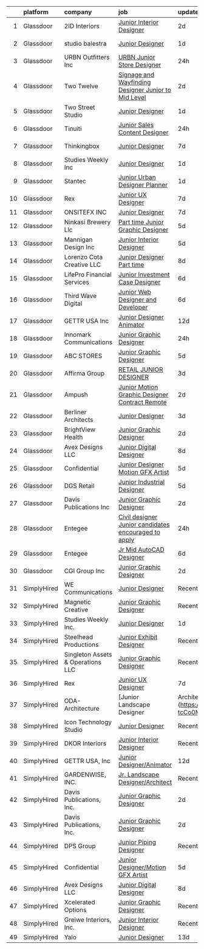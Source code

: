

|    | platform    | company                           | job                                                                                                                                                                                                                                                                                                                                                                                                                                                                                                                                                                                                                                                                                                                                                                                                                                                                                                                | update_time   | location              |
|---:|:------------|:----------------------------------|:-------------------------------------------------------------------------------------------------------------------------------------------------------------------------------------------------------------------------------------------------------------------------------------------------------------------------------------------------------------------------------------------------------------------------------------------------------------------------------------------------------------------------------------------------------------------------------------------------------------------------------------------------------------------------------------------------------------------------------------------------------------------------------------------------------------------------------------------------------------------------------------------------------------------|:--------------|:----------------------|
|  1 | Glassdoor   | 2ID Interiors                     | [Junior Interior Designer](https://www.glassdoor.com/partner/jobListing.htm?pos=101&ao=1110586&s=58&guid=000001816b4c56c399108a58ab51e54c&src=GD_JOB_AD&t=SR&vt=w&ea=1&cs=1_aea39925&cb=1655362574359&jobListingId=1007935819231&cpc=B570179B49F70162&jrtk=3-0-1g5lkoln4pv2p801-1g5lkolni3c2l000-f6b3e21c2184d940--6NYlbfkN0AuAjYKnBHsdkcMxrD7ZJITXxV72vImVt5xOyKRJQecNMWI7KAtC0OFrH_V03AMf182IyXB3mTWFo7aE-OBjjyWET_ImPqdFOWAXNabAri-1oRNreBJgfwNyH4J9VDnHgH3FGvbhpEYbA8xhY69hXJ2QVWKR3rKaIhO_4OFmpzFtqo43GGo9vQuIPSnZX_gljLm6xLXxIel8qbzKkn444xlzEZxum9CBuyH7UlslpGJZvgm_4Q2HFqw_SkhQ3zjRuMOYabYVGtlvFA3wkQtHzbYayn5zBDSPPNFX-tu_5Ane0IdcixNQOOMMkvYjKBGhcdgDoplI187DdCdiVEb-N_P1Ygu1ela53_Y0ua1iJ_oBGFnoUUlT216zWFTpCkwq-_HB6We6la2aUNuzdcqFPa7-9_0NUUNVxjliU6H3S7QyhPf0clW7Pxj-mHZiTey0n-5p-w1fcCuZSdUZFwMoxCwP1vN1BUxXA8BhfmcGIx0_DlxM9Nue1th8MLnYWixuReTlvy7JvGWwQ%3D%3D)                                    | 2d            | Hallandale Beach, FL  |
|  2 | Glassdoor   | studio balestra                   | [Junior Designer](https://www.glassdoor.com/partner/jobListing.htm?pos=102&ao=1110586&s=58&guid=000001816b4c56c399108a58ab51e54c&src=GD_JOB_AD&t=SR&vt=w&ea=1&cs=1_cce8d4fc&cb=1655362574360&jobListingId=1007939705507&cpc=DF7064BA3070673B&jrtk=3-0-1g5lkoln4pv2p801-1g5lkolni3c2l000-bd2f9f698031a1b3--6NYlbfkN0AuAjYKnBHsdkcMxrD7ZJITXxV72vImVt5xOyKRJQecNFLpcI9FqXvsKeBMQSigd9pv18-ir6HYBKue86BP2mMS8ZLNEy3r4275_uXWZhCOBJ983E6P259zCFG0r95VIQhqoEcUCFyCyRLuUT7qZtVQ9CCK2loM7E5CTbNZGhgX8WIvvK8OxraqM3BZXjMHOwDCSB4QIJKr7BQbjuCNr7Zi7gH40FC0m-AYWvtQbUGtstvyGtF2ZsLVNmMhVd0JTiWaDy6iKgZsw4muq0hTmHha61KPLSzUkThLBPXnbAiRwaz5iyDHx80JuIRLeHm_7VXBUkOQEgUij-vRq7qzvY1MaxYB3a1TsjfampUnD1nb410a0vuA1VU9uGSKGtoCYgFnDlbyothy5_2fmE9JKm7uNqmEhX1MMYlw6KCqO9WtjJw6geRsD8X5i5s2avDp0WuteyCoeobje8SojwD0qOgguFNr5Zeirj5piPffKEjSsd_Gdwx7elozs_GNkFLoc8o%3D)                                                           | 1d            | West Hollywood, CA    |
|  3 | Glassdoor   | URBN Outfitters  Inc              | [URBN Junior Store Designer](https://www.glassdoor.com/partner/jobListing.htm?pos=129&ao=1136043&s=58&guid=000001816b4c56c399108a58ab51e54c&src=GD_JOB_AD&t=SR&vt=w&cs=1_96eb756f&cb=1655362574365&jobListingId=1007942605241&jrtk=3-0-1g5lkoln4pv2p801-1g5lkolni3c2l000-a42ada076e7d48f5-)                                                                                                                                                                                                                                                                                                                                                                                                                                                                                                                                                                                                                        | 24h           | Philadelphia, PA      |
|  4 | Glassdoor   | Two Twelve                        | [Signage and Wayfinding Designer  Junior to Mid Level](https://www.glassdoor.com/partner/jobListing.htm?pos=105&ao=1110586&s=58&guid=000001816b4c56c399108a58ab51e54c&src=GD_JOB_AD&t=SR&vt=w&ea=1&cs=1_1b48b0f9&cb=1655362574360&jobListingId=1007936144829&cpc=F793441F64F6F721&jrtk=3-0-1g5lkoln4pv2p801-1g5lkolni3c2l000-ab65857a1a593bb5--6NYlbfkN0Dqlg9snOS8RWTZjmclxbjr4E7K6tlHYpmrqPYRWybrS6ugIF-FxWrskoujGx0nVB0-G60lEzydD5TE5iZM7MbPrlCS_lwfHAEmPdbjC-A0RBRBCELHuHl3cjykVXCyRLlBdbesl2U3vxhZ1ELAooiF0ZoHe_FH9WlKi6PFySYtyJ5oLE7q0qyGEomdHyl9DJxniGrc5s6Mju7YL_mPE7vIHzP-bYd4gEHTg5XSMgcPJ_gZqyxU7XgllNqEd0T5FL0GkgiE8N6YOt4L6lMXuO51QfGVtZDZR4bqyKMYlHRHwrxxCfVNTfTstiUMlqZsg7ADLnrPXJ3n18cex0JRRYR46Iklkw2dBH4-6rbai4qk8p2FjH8VJ6zTAcAEKxBOfhldxYTHx6OwF-3kgIJH981tpMS11oZtlE0RG5qaFE7Js0wGHL2UWOu9pBkOjEbrPuh23dcX_ZY0xdiUUNHF44Lp2hlETxnYe06In4b9tSzLKk1DafKopFlzHfg87TzF4bQLYLxtWZilIqH9_3pR9KTD)    | 2d            | New York, NY          |
|  5 | Glassdoor   | Two Street Studio                 | [Junior Designer](https://www.glassdoor.com/partner/jobListing.htm?pos=125&ao=1136043&s=58&guid=000001816b4c56c399108a58ab51e54c&src=GD_JOB_AD&t=SR&vt=w&cs=1_c0b0b453&cb=1655362574365&jobListingId=1007938252727&jrtk=3-0-1g5lkoln4pv2p801-1g5lkolni3c2l000-b11fff373d31e63b-)                                                                                                                                                                                                                                                                                                                                                                                                                                                                                                                                                                                                                                   | 1d            | Charlottesville, VA   |
|  6 | Glassdoor   | Tinuiti                           | [Junior Sales Content Designer](https://www.glassdoor.com/partner/jobListing.htm?pos=118&ao=1136043&s=58&guid=000001816b4c56c399108a58ab51e54c&src=GD_JOB_AD&t=SR&vt=w&cs=1_86829cc5&cb=1655362574364&jobListingId=1007942792173&jrtk=3-0-1g5lkoln4pv2p801-1g5lkolni3c2l000-9612200347e1111d-)                                                                                                                                                                                                                                                                                                                                                                                                                                                                                                                                                                                                                     | 24h           | Atlanta, GA           |
|  7 | Glassdoor   | Thinkingbox                       | [Junior Designer](https://www.glassdoor.com/partner/jobListing.htm?pos=126&ao=1136043&s=58&guid=000001816b4c56c399108a58ab51e54c&src=GD_JOB_AD&t=SR&vt=w&ea=1&cs=1_c6796410&cb=1655362574365&jobListingId=1007927014473&jrtk=3-0-1g5lkoln4pv2p801-1g5lkolni3c2l000-903ec7d3e92af455-)                                                                                                                                                                                                                                                                                                                                                                                                                                                                                                                                                                                                                              | 7d            | Salt Lake City, UT    |
|  8 | Glassdoor   | Studies Weekly Inc                | [Junior Designer](https://www.glassdoor.com/partner/jobListing.htm?pos=122&ao=1136043&s=58&guid=000001816b4c56c399108a58ab51e54c&src=GD_JOB_AD&t=SR&vt=w&ea=1&cs=1_f88388b0&cb=1655362574364&jobListingId=1007939937565&jrtk=3-0-1g5lkoln4pv2p801-1g5lkolni3c2l000-4446fe6ff3024b8b-)                                                                                                                                                                                                                                                                                                                                                                                                                                                                                                                                                                                                                              | 1d            | Orem, UT              |
|  9 | Glassdoor   | Stantec                           | [Junior Urban Designer Planner](https://www.glassdoor.com/partner/jobListing.htm?pos=120&ao=1136043&s=58&guid=000001816b4c56c399108a58ab51e54c&src=GD_JOB_AD&t=SR&vt=w&cs=1_827e84a3&cb=1655362574364&jobListingId=1007941051333&jrtk=3-0-1g5lkoln4pv2p801-1g5lkolni3c2l000-191ff3b0aa4dc8c4-)                                                                                                                                                                                                                                                                                                                                                                                                                                                                                                                                                                                                                     | 1d            | Boulder, CO           |
| 10 | Glassdoor   | Rex                               | [Junior UX Designer](https://www.glassdoor.com/partner/jobListing.htm?pos=113&ao=1136043&s=58&guid=000001816b4c56c399108a58ab51e54c&src=GD_JOB_AD&t=SR&vt=w&cs=1_f80b6463&cb=1655362574361&jobListingId=1007927298805&jrtk=3-0-1g5lkoln4pv2p801-1g5lkolni3c2l000-4d2d944c74e4e317-)                                                                                                                                                                                                                                                                                                                                                                                                                                                                                                                                                                                                                                | 7d            | Austin, TX            |
| 11 | Glassdoor   | ONSITEFX INC                      | [Junior Designer](https://www.glassdoor.com/partner/jobListing.htm?pos=108&ao=1110586&s=58&guid=000001816b4c56c399108a58ab51e54c&src=GD_JOB_AD&t=SR&vt=w&ea=1&cs=1_84a81599&cb=1655362574360&jobListingId=1007926774563&cpc=BA15C3E50D27FFE8&jrtk=3-0-1g5lkoln4pv2p801-1g5lkolni3c2l000-327c7a75df395174--6NYlbfkN0D788tVLZnHYB2JKTLmCXo4PydfvtZKcdbYx6lxKaz3IsjpekL0mtLl_mEPyEElpRi0zlTR1gW8iYqrpvgYQeszcGuNLrt-6zBEzBgXaiSsuAREbrpINu3pc4nrVk92qvstuOBueU-VBg_HXv6J6daeTYBdPQPEb4w24VtzISx2_3aKTq7WmUNtenOujNnXDOeY1ADFBqpux_4MPrCRMD3lC2PHAsAnJfBSATc3Vat0iqyOyej2BWfIcXKoMleiSPSVzjJ3Q7Q0qPDmvyfGSWnPql4uG8PN9NhtjksTAtghQ4jpkDNxWq_1wFNQNDbXWy1a74sRBfHpWy1pxLCEgrMFizmdcfTuJwKPsJAmx-1O5N-gOZ_xHTWAX6cRhRNeSOW_V7h_PIG0j-pw36SrXNkr5iFeTIk1jYtchxV3sjxsXynBwt3GjmdY5_Cfe9KSz8eRnphR5gmK7gllJlhaf09hhwhKnNkCWpV2RQ5XK00rv1_T9k6Wa1hL)                                                                         | 7d            | Deer Park, NY         |
| 12 | Glassdoor   | Ninkasi Brewery Llc               | [Part time Junior Graphic Designer](https://www.glassdoor.com/partner/jobListing.htm?pos=130&ao=1136043&s=58&guid=000001816b4c56c399108a58ab51e54c&src=GD_JOB_AD&t=SR&vt=w&cs=1_3eb7a94f&cb=1655362574365&jobListingId=1007932234039&jrtk=3-0-1g5lkoln4pv2p801-1g5lkolni3c2l000-e8a31224342433bd-)                                                                                                                                                                                                                                                                                                                                                                                                                                                                                                                                                                                                                 | 5d            | Eugene, OR            |
| 13 | Glassdoor   | Mannigan Design Inc               | [Junior Interior Designer](https://www.glassdoor.com/partner/jobListing.htm?pos=106&ao=1110586&s=58&guid=000001816b4c56c399108a58ab51e54c&src=GD_JOB_AD&t=SR&vt=w&ea=1&cs=1_1dded5b9&cb=1655362574360&jobListingId=1007931685173&cpc=E04C949A9101C6A2&jrtk=3-0-1g5lkoln4pv2p801-1g5lkolni3c2l000-ce7d02baa1b4509c--6NYlbfkN0DWtRa9NJfjQIs4MWRRqD4F41esfMsK79cV24t80VXfzWoIWo7wDhVmrGq5cPwqDbMHDALNrg5LC5zGK9502bSh84vFjhs9X2M3xkuxvcflf-YZBIhFDdCfEuPAYeOeNCkwY_AkUw4oeUVRyChJpqYIla6buyiMHJyE0x43Jo99FlKbTmtjMcFb60ZnK2kJcmkjLa5GMy7od9kXUGQGQOKBlZ_77kKvwQb-plitmp7fgOGmX8V-dqDOcaxdMt3TxiE46bH6bSjNUxu73zsmu9bjmPWD6vOUskJLT6_2rPQbJT3aIgEhiFPSP0WRuzachNc1HzOnHDhFbSPP1aCsVXHkf02aeNh8IjDJ4_7vTJ3rBpHcOq_YIfBhXAdwq2cyOugAseP8mTTPCVe5FnMt8SJiQSHyaBPKSyVMWpDXj1TQBG_qdbBCgd05oS1OqhKD_4LjVoBe8jCVyhQV39TbnwAVLTDebDWz99Jrx1MtUAT1nkBOx5WuvVsf2tBU5YIIjEsFIVczQu9E9Q%3D%3D)                                    | 5d            | Pasadena, CA          |
| 14 | Glassdoor   | Lorenzo Cota Creative  LLC        | [Junior Designer  Part time ](https://www.glassdoor.com/partner/jobListing.htm?pos=104&ao=1110586&s=58&guid=000001816b4c56c399108a58ab51e54c&src=GD_JOB_AD&t=SR&vt=w&ea=1&cs=1_27e739f8&cb=1655362574360&jobListingId=1007923480452&cpc=A938E184CF850189&jrtk=3-0-1g5lkoln4pv2p801-1g5lkolni3c2l000-735a1c234262dfab--6NYlbfkN0Aphv0BhfNSBw_0ebCVkaSkZ7Xt6eccFdKnnxJP8a7IHuizo12-A27A158Iz0MNhBEEK-C4GiQCNV4sNA13r5TCFWSjCQ7K5gAIsD_DYJDxuMG8i_OEVyYhsJ78g1o3BJy0czUD6PEuEzskCYCW7CDjyWY6iuUKzUCERg4H25VO4XdbcrCZVn-chxVrWtb9mtkuFFayrCmpVMx-I2yIly3lPXi6ETDWL1Cgp3rfFG5Ob2Wm4Mw6hwmD8vMjGWi1Fu5cyPzTCx9miT1ZfdqIIyBeXKren523SfNPuUuqrajLoyFQC8Rn7YZpzriXie0iqhJG4yiDmNVOG3JHmyBpBqFcO7n9MlqyDTy0iHSG_O_OBmvtaSJQ1jXOR1DOuzlFkL3rG-TbcT7D1-jTveBadCA1umNAVfbpTL8ymhQ-2Fy1IYu5jksS9zMvDxEpwLlYljAuOgwKPqmLsgxebl7pelKNE3P2qBbpRhbBJfcaR-xsqGOpeVH9rNyuPO63ZcAKFVFROpKdmaT2Fw%3D%3D)                                 | 8d            | New York, NY          |
| 15 | Glassdoor   | LifePro Financial Services        | [Junior Investment Case Designer](https://www.glassdoor.com/partner/jobListing.htm?pos=114&ao=1136043&s=58&guid=000001816b4c56c399108a58ab51e54c&src=GD_JOB_AD&t=SR&vt=w&ea=1&cs=1_d9e1319e&cb=1655362574361&jobListingId=1007929447509&jrtk=3-0-1g5lkoln4pv2p801-1g5lkolni3c2l000-fcec1caedbea7867-)                                                                                                                                                                                                                                                                                                                                                                                                                                                                                                                                                                                                              | 6d            | San Diego, CA         |
| 16 | Glassdoor   | Third Wave Digital                | [Junior Web Designer and Developer](https://www.glassdoor.com/partner/jobListing.htm?pos=116&ao=1136043&s=58&guid=000001816b4c56c399108a58ab51e54c&src=GD_JOB_AD&t=SR&vt=w&cs=1_8e1d5b3a&cb=1655362574361&jobListingId=1007930419471&jrtk=3-0-1g5lkoln4pv2p801-1g5lkolni3c2l000-c8a9a5f532d509ba-)                                                                                                                                                                                                                                                                                                                                                                                                                                                                                                                                                                                                                 | 6d            | Macon, GA             |
| 17 | Glassdoor   | GETTR USA  Inc                    | [Junior Designer Animator](https://www.glassdoor.com/partner/jobListing.htm?pos=121&ao=1136043&s=58&guid=000001816b4c56c399108a58ab51e54c&src=GD_JOB_AD&t=SR&vt=w&ea=1&cs=1_2b5a35af&cb=1655362574364&jobListingId=1007916962187&jrtk=3-0-1g5lkoln4pv2p801-1g5lkolni3c2l000-35bd3f9283882598-)                                                                                                                                                                                                                                                                                                                                                                                                                                                                                                                                                                                                                     | 12d           | New York, NY          |
| 18 | Glassdoor   | Innomark Communications           | [Junior Graphic Designer](https://www.glassdoor.com/partner/jobListing.htm?pos=128&ao=1136043&s=58&guid=000001816b4c56c399108a58ab51e54c&src=GD_JOB_AD&t=SR&vt=w&cs=1_be6a5c6d&cb=1655362574365&jobListingId=1007941722527&jrtk=3-0-1g5lkoln4pv2p801-1g5lkolni3c2l000-89578ee0fad45fd6-)                                                                                                                                                                                                                                                                                                                                                                                                                                                                                                                                                                                                                           | 24h           | Fairfield, OH         |
| 19 | Glassdoor   | ABC STORES                        | [Junior Graphic Designer](https://www.glassdoor.com/partner/jobListing.htm?pos=119&ao=1136043&s=58&guid=000001816b4c56c399108a58ab51e54c&src=GD_JOB_AD&t=SR&vt=w&ea=1&cs=1_86a0001e&cb=1655362574364&jobListingId=1007932047438&jrtk=3-0-1g5lkoln4pv2p801-1g5lkolni3c2l000-581b587e09c269dd-)                                                                                                                                                                                                                                                                                                                                                                                                                                                                                                                                                                                                                      | 5d            | Honolulu, HI          |
| 20 | Glassdoor   | Affirma Group                     | [RETAIL   JUNIOR DESIGNER](https://www.glassdoor.com/partner/jobListing.htm?pos=123&ao=1136043&s=58&guid=000001816b4c56c399108a58ab51e54c&src=GD_JOB_AD&t=SR&vt=w&ea=1&cs=1_0f7d669d&cb=1655362574364&jobListingId=1007933710894&jrtk=3-0-1g5lkoln4pv2p801-1g5lkolni3c2l000-fe8a620f3e5d35dd-)                                                                                                                                                                                                                                                                                                                                                                                                                                                                                                                                                                                                                     | 3d            | New York, NY          |
| 21 | Glassdoor   | Ampush                            | [Junior Motion Graphic Designer  Contract Remote ](https://www.glassdoor.com/partner/jobListing.htm?pos=127&ao=1136043&s=58&guid=000001816b4c56c399108a58ab51e54c&src=GD_JOB_AD&t=SR&vt=w&cs=1_918d7b4b&cb=1655362574365&jobListingId=1007937147864&jrtk=3-0-1g5lkoln4pv2p801-1g5lkolni3c2l000-86e5404d0c8672d5-)                                                                                                                                                                                                                                                                                                                                                                                                                                                                                                                                                                                                  | 2d            | San Francisco, CA     |
| 22 | Glassdoor   | Berliner Architects               | [Junior Designer](https://www.glassdoor.com/partner/jobListing.htm?pos=112&ao=1136043&s=58&guid=000001816b4c56c399108a58ab51e54c&src=GD_JOB_AD&t=SR&vt=w&cs=1_510caad4&cb=1655362574361&jobListingId=1007935087444&jrtk=3-0-1g5lkoln4pv2p801-1g5lkolni3c2l000-f0f032a8604bec6f-)                                                                                                                                                                                                                                                                                                                                                                                                                                                                                                                                                                                                                                   | 3d            | California            |
| 23 | Glassdoor   | BrightView Health                 | [Junior Graphic Designer](https://www.glassdoor.com/partner/jobListing.htm?pos=115&ao=1136043&s=58&guid=000001816b4c56c399108a58ab51e54c&src=GD_JOB_AD&t=SR&vt=w&ea=1&cs=1_b83b3538&cb=1655362574361&jobListingId=1007936804160&jrtk=3-0-1g5lkoln4pv2p801-1g5lkolni3c2l000-25cd85dcb3946be5-)                                                                                                                                                                                                                                                                                                                                                                                                                                                                                                                                                                                                                      | 2d            | Cincinnati, OH        |
| 24 | Glassdoor   | Avex Designs LLC                  | [Junior Digital Designer](https://www.glassdoor.com/partner/jobListing.htm?pos=117&ao=1136043&s=58&guid=000001816b4c56c399108a58ab51e54c&src=GD_JOB_AD&t=SR&vt=w&ea=1&cs=1_509db28d&cb=1655362574361&jobListingId=1007923818026&jrtk=3-0-1g5lkoln4pv2p801-1g5lkolni3c2l000-ef3f7de01599ea55-)                                                                                                                                                                                                                                                                                                                                                                                                                                                                                                                                                                                                                      | 8d            | Remote                |
| 25 | Glassdoor   | Confidential                      | [Junior Designer Motion GFX Artist](https://www.glassdoor.com/partner/jobListing.htm?pos=107&ao=1110586&s=58&guid=000001816b4c56c399108a58ab51e54c&src=GD_JOB_AD&t=SR&vt=w&ea=1&cs=1_0a76800d&cb=1655362574361&jobListingId=1007932099486&cpc=5E31031E1AFF45A7&jrtk=3-0-1g5lkoln4pv2p801-1g5lkolni3c2l000-4d0465f6703585d2--6NYlbfkN0BdWmvb-rJl2QNnPZsqfom0WtyBpRDZD-qGOAPpXEAerS5-sa0bSRrZcEP67AQbcfSrhoC_8OzfgprOs7nwhfD5dr7yUAk_NEWf_M8MacgyeaxXqpbio8oWYY83260644x7lV19oMZ8Czsnk_RjqLo7jm49TE7qDXAcmdQUxumcBdISx9RXbtVWYoVsNBd1UIMZliNF9Uoa2uAZ-MS4zTOmvNn_m1v8lR6dHe69ujFp1hCXKtqP8c55M74i2qqLSKTC0ZJAwo5DhSgTneP9FaOpVJIcZBcxxBtc1IrZlYaYbpGbpTRvjGw_MEWDyUnaP5tj1o6WkP5FPDoFIJ0ZOefXTNYNlTGvAQ60US7bd1Ov8CtGFlrAM9fSuwN668x-u9lA_Pbi_VDOThCDiH7iOtAyYz-MHnJJM7A83QsSDlphFhBTDHK34uhS7X-vOh7rXl-geu3J04Ig-ZrDR_X6FKNUQQK6Xqz4EXfKsN5FUcKNNUCSNqRQW4Ovacg58d_sGUj4U-0QJpiPrd1KsDeBlVobTgl4JlkW2qw%3D)         | 5d            | Baltimore, MD         |
| 26 | Glassdoor   | DGS Retail                        | [Junior Industrial Designer](https://www.glassdoor.com/partner/jobListing.htm?pos=124&ao=1136043&s=58&guid=000001816b4c56c399108a58ab51e54c&src=GD_JOB_AD&t=SR&vt=w&ea=1&cs=1_67ca5184&cb=1655362574365&jobListingId=1007931375554&jrtk=3-0-1g5lkoln4pv2p801-1g5lkolni3c2l000-124eda035d88b0a4-)                                                                                                                                                                                                                                                                                                                                                                                                                                                                                                                                                                                                                   | 5d            | Chicago, IL           |
| 27 | Glassdoor   | Davis Publications  Inc           | [Junior Graphic Designer](https://www.glassdoor.com/partner/jobListing.htm?pos=103&ao=1110586&s=58&guid=000001816b4c56c399108a58ab51e54c&src=GD_JOB_AD&t=SR&vt=w&ea=1&cs=1_2c25af66&cb=1655362574360&jobListingId=1007936572140&cpc=FA84DF7EA1EC2398&jrtk=3-0-1g5lkoln4pv2p801-1g5lkolni3c2l000-715d8bc5963d19c9--6NYlbfkN0AYgyAlC5b4NOUSMRvgzyGA6c2uBRSrhxydsYDH25hwvNQsgKBc3kUwrsr-GrSstZfag9t2UWa9QEHMWrBPMCB2CDRNLDPbpNPF1RInok7EnngOPRMK2orZ1Z9dYxTl_GYqhjPWWGnvm8AmRhxe_8_o7ZR1m7spSIenl4TB87kZTsjdU0__A8iXx5cO0SSJg2zARQxNrTIdSxkotB_OUaWYyccJBNQ9xOKQQ0g-UEtt1p1Gn1-WkzJTVzTkOAqerPCqZ7Y3dM8EM5k7fSXQXoNHDcrhT5ikQ8IhiVRQrA3j0jH1-gbglrTSAFv7ixEznU8gb3ZZzvOye5jDudGLbDYnngeLSoXfIBV_Ope8RabOtkMmencylAEcwrJ-s7q5UE2_N4rJSMj8fmUapZ_KI3O0huhvNNcOnNFaN_V_Eln4zJs9PiokN5lWxGX4ABf-48X9acxAtQ8copzn8xCiMRl2C3yMHAWCxkWqOu3dvBr_a6DnSh-BkST-vETfmXh8QtU%3D)                                                   | 2d            | Remote                |
| 28 | Glassdoor   | Entegee                           | [Civil designer  Junior candidates encouraged to apply  ](https://www.glassdoor.com/partner/jobListing.htm?pos=110&ao=1110586&s=58&guid=000001816b4c56c399108a58ab51e54c&src=GD_JOB_AD&t=SR&vt=w&ea=1&cs=1_44f5a6b2&cb=1655362574361&jobListingId=1007942796677&cpc=AC285F3A3ECA6BB0&jrtk=3-0-1g5lkoln4pv2p801-1g5lkolni3c2l000-f2c8167c64895d53--6NYlbfkN0D6OzZjpD_hbicRkMZwNNvvxSeL23iIfvaC4EytleQ8zDIpz0YQ5KbISa7_Zvw6kCwvYkh_JnLENnBwSJrJnmUzOp5nC8rvjc8-1pikFx7HcjLM6pCkUPWHKyEcPz9yQ29jiJ1eE7CdT1sGqMPvN5udoCw3o3K3QOAZMiyhFXcwaLlyxcWe5sPNz67gmMrshIF-bD1mcEEvbU9W49935NXlVXR6ptULwF4do-AIne5WZxKWES6Mr9klNmwbI1M3ddjJEmFSGZQsDGlJGPIyIwHGoqcrd2Vyc3Vp5DDyEzPvCAD3k0ZB_BCIv2rsThtFwzP5wZ27Fq3QWoVgywzhUcnAPNVHXm_9pP2TzxuJpSw3As_OI2VGkkD0Vj1R5ZqbeVjFkmxeq7569AO1HMLdU0bjCW3fQwk_lLXAPc3VanJz4kbVsA_6H5J_5eY8BojCPPG4izjUCc_SwYG5v8W-Z5RVPNduPaNWT3BkJ3CHUr7_sf2cMsAR8r6yx22eBszY01iIDVd1QPw8TN-8mjZxbqKW) | 24h           | Mount Pleasant, SC    |
| 29 | Glassdoor   | Entegee                           | [Jr Mid AutoCAD Designer](https://www.glassdoor.com/partner/jobListing.htm?pos=111&ao=1110586&s=58&guid=000001816b4c56c399108a58ab51e54c&src=GD_JOB_AD&t=SR&vt=w&ea=1&cs=1_3b190c45&cb=1655362574361&jobListingId=1007929452026&cpc=2CAED5C921A5F994&jrtk=3-0-1g5lkoln4pv2p801-1g5lkolni3c2l000-e48a866f477801c1--6NYlbfkN0D6OzZjpD_hbicRkMZwNNvvxSeL23iIfvaC4EytleQ8zDIpz0YQ5KbISa7_Zvw6kCwQaCebkDdHUiKEshlXvnffKAkShvZ2vg1qJQPXpbVHlG9YQVli6nYyWuKEpt7Xi0YE2ABktGqxi2ys7s8MDtG2siisynxJPdvXPUlQmbRLDBJr3JzRDQhzSsrNDCWWIDxNqjyYeQD1W3uSUlLcBLHP5wamuc2yGcwMEFCHql_Qq3piaUwco5aG6gn7gIDuAIRpeuSzJ3C_RXdV6hy0AWx8_MBLSLRj-CuATD1p00A3uZKM7ibVr3nvCoH-aZ4eM7Vn2XBlEHo7QaqVq0mOuHkOWmcRjw0o_yT1oNb2GGFh4NGCxlh1UE5FsC0q7jmjyZpceORUrWNZ5gmx1S51Llcpy-yVfCWANDq2D5muF9EpEjzvQt-u-STqdPt5qEhOF7nhz8cSnQYjj8G2RadqmO7iCJR-DSbhMM_ZFbeIngzdBVYNRQ_gyZrF1zf10ehMSSr_UTmWJ-Z8DQ%3D%3D)                                     | 6d            | Mount Pleasant, SC    |
| 30 | Glassdoor   | CGI Group  Inc                    | [Junior Graphic Designer](https://www.glassdoor.com/partner/jobListing.htm?pos=109&ao=1110586&s=58&guid=000001816b4c56c399108a58ab51e54c&src=GD_JOB_AD&t=SR&vt=w&cs=1_348470bf&cb=1655362574360&jobListingId=1007936444215&cpc=2CAED5C921A5F994&jrtk=3-0-1g5lkoln4pv2p801-1g5lkolni3c2l000-2b5909ae49bb43f8--6NYlbfkN0CmPt6JXytAhZscz-5ZOP53MMQ49Xi4hmwETo1lvmuAlTU8vZDiHq8TANo4TpJtu6V5BvtbAjljC8iCdRFJD4Ye89otX9TPsWfqPVek2mArkbTyplUuq-HQSrrb9ayP7CjojZqlGJNloCdbnv5CCkvpm6cDMD5wnGdRG8oEce7G5BRW6BI8wm90wJysuk7N-CImO2ggiN4uMhNxepcjqXjfopfVfoQD1SHmRObHVe2y13duU7KjWAj-RASpgaDEZtAdlDKfdrVfl49ElDFhcCC90Hvax5YRuKRq51TnqtW2p72hlwtChjRQ-se4_wQeedK-C7YSVijcTFJOl9jc4IVAqcdE5Xwe7peRfxC53SWUv_QEf3O0qA32yOmwIdef0q3cqEjJyTvvA5wkiBhE6o9jbgmX-MIXa2ZTUbwyomhh6Gd45xFocDvMYnIGrQswMMlm0vNxSNAva0vMgo-wbcxfBxSKbthLclPl9738BPnC1vPhXefmkMJnBJab8Ws195DMo-Rtr0O0ogwo5s983GazJagpFLN50_YMMpzL_GDpr34oENmEmIRU)      | 2d            | Fairfax, VA           |
| 31 | SimplyHired | WE Communications                 | [Junior Designer](https://www.simplyhired.com/job/1yv0dswK-FSOFLvjXfDoptMVoULK_DC-wvzZ2Jrida-z4WT8UhpjpQ?q=junior+designer)                                                                                                                                                                                                                                                                                                                                                                                                                                                                                                                                                                                                                                                                                                                                                                                        | Recently      | Albany, NY            |
| 32 | SimplyHired | Magnetic Creative                 | [Junior Graphic Designer](https://www.simplyhired.com/job/GHX6fEz_0C5eTw00prYSmsaJwHMLvp3iBeYTvH0veK-SQDmOKXE0eQ?q=junior+designer)                                                                                                                                                                                                                                                                                                                                                                                                                                                                                                                                                                                                                                                                                                                                                                                | Recently      | Remote                |
| 33 | SimplyHired | Studies Weekly Inc.               | [Junior Designer](https://www.simplyhired.com/job/nT_f2LjdFyNsutOQzpm-EkffPLIDBwHGEjYf-kPfgj_L0InMW20U5g?q=junior+designer)                                                                                                                                                                                                                                                                                                                                                                                                                                                                                                                                                                                                                                                                                                                                                                                        | 1d            | Orem, UT              |
| 34 | SimplyHired | Steelhead Productions             | [Junior Exhibit Designer](https://www.simplyhired.com/job/U7hXJ_WBqtPUIErdrweYjYlwtplXEvUmGQgy8f-HVZl5vXqlQ8-gAA?q=junior+designer)                                                                                                                                                                                                                                                                                                                                                                                                                                                                                                                                                                                                                                                                                                                                                                                | Recently      | Las Vegas, NV         |
| 35 | SimplyHired | Singleton Assets & Operations LLC | [Junior Graphic Designer](https://www.simplyhired.com/job/keEqcw_43IabGlu1H48iOyQTBpWxXgzm6uh8BuVUlZ1cYn_Lt0r0tw?q=junior+designer)                                                                                                                                                                                                                                                                                                                                                                                                                                                                                                                                                                                                                                                                                                                                                                                | Recently      | Remote                |
| 36 | SimplyHired | Rex                               | [Junior UX Designer](https://www.simplyhired.com/job/l3oL6eolsaS4tjoOVNgNyIkKEUk7ZRGTwXQjri0ULEA-_LEUHmrMaA?q=junior+designer)                                                                                                                                                                                                                                                                                                                                                                                                                                                                                                                                                                                                                                                                                                                                                                                     | 7d            | Austin, TX            |
| 37 | SimplyHired | ODA-Architecture                  | [Junior Landscape Designer | Architect](https://www.simplyhired.com/job/aSBGM9YL85IxQqIRWGfRHh5WAjr01Ik-tcCo0M67lKJ8LvfbB_yWNg?q=junior+designer)                                                                                                                                                                                                                                                                                                                                                                                                                                                                                                                                                                                                                                                                                                                                                                  | Recently      | New York, NY          |
| 38 | SimplyHired | Icon Technology Studio            | [Junior Designer](https://www.simplyhired.com/job/_3C2yR5dEy0-38jNSdD_lwNyhWtDIhTSqlGV49tiiaV4KHnkc7uBsw?q=junior+designer)                                                                                                                                                                                                                                                                                                                                                                                                                                                                                                                                                                                                                                                                                                                                                                                        | Recently      | Remote                |
| 39 | SimplyHired | DKOR Interiors                    | [Junior Interior Designer](https://www.simplyhired.com/job/5A9P5148uPuRyijtqy2ybTIiCiGq85WLst_5EKbj2S85giZcybu9HQ?q=junior+designer)                                                                                                                                                                                                                                                                                                                                                                                                                                                                                                                                                                                                                                                                                                                                                                               | Recently      | North Miami Beach, FL |
| 40 | SimplyHired | GETTR USA, Inc                    | [Junior Designer/Animator](https://www.simplyhired.com/job/iogG_AlFu4doAixtSQ_1hPdMTQvkItFkz9jJ_dMcQSxu4McKI5ikcw?q=junior+designer)                                                                                                                                                                                                                                                                                                                                                                                                                                                                                                                                                                                                                                                                                                                                                                               | 12d           | Manhattan, NY         |
| 41 | SimplyHired | GARDENWISE, INC.                  | [Jr. Landscape Designer/Architect](https://www.simplyhired.com/job/sXw96aLvK0cdoZwcWeG1EAtJ2uLX6wGj8tQ65_8LICdho-hBms77jQ?q=junior+designer)                                                                                                                                                                                                                                                                                                                                                                                                                                                                                                                                                                                                                                                                                                                                                                       | Recently      | Arlington, VA         |
| 42 | SimplyHired | Davis Publications, Inc.          | [Junior Graphic Designer](https://www.simplyhired.com/job/D6wr-UJKqPThSWp2aR839cRIzURHrkM2XCkOcMbeqydFFIsg1qG3AA?q=junior+designer)                                                                                                                                                                                                                                                                                                                                                                                                                                                                                                                                                                                                                                                                                                                                                                                | 2d            | Remote                |
| 43 | SimplyHired | Davis Publications, Inc.          | [Junior Graphic Designer](https://www.simplyhired.com/job/D6wr-UJKqPThSWp2aR839cRIzURHrkM2XCkOcMbeqydFFIsg1qG3AA?q=junior+designer)                                                                                                                                                                                                                                                                                                                                                                                                                                                                                                                                                                                                                                                                                                                                                                                | 2d            | Remote                |
| 44 | SimplyHired | DPS Group                         | [Junior Piping Designer](https://www.simplyhired.com/job/AXYjjQyD7A9Bmyor4AQ-_C-0wEaLk4DU6WLOTBOo4H1icJD_Zi4g5A?q=junior+designer)                                                                                                                                                                                                                                                                                                                                                                                                                                                                                                                                                                                                                                                                                                                                                                                 | Recently      | Framingham, MA        |
| 45 | SimplyHired | Confidential                      | [Junior Designer/Motion GFX Artist](https://www.simplyhired.com/job/UfbGOnkGCFbk6YwucpQ4u7yPwZGr6c_duJSXS4PT0ntaH4ew05WNrA?q=junior+designer)                                                                                                                                                                                                                                                                                                                                                                                                                                                                                                                                                                                                                                                                                                                                                                      | 5d            | Baltimore, MD         |
| 46 | SimplyHired | Avex Designs LLC                  | [Junior Digital Designer](https://www.simplyhired.com/job/-74LSMpVWwq90Q0qk7gYmaLHecG-Fj01940sPSsfvVIRck3_Oo97mg?q=junior+designer)                                                                                                                                                                                                                                                                                                                                                                                                                                                                                                                                                                                                                                                                                                                                                                                | 8d            | Remote                |
| 47 | SimplyHired | Xcelerated Options                | [Junior Graphic Designer](https://www.simplyhired.com/job/tGcYWtLPSurd-QNF19s-CErUmEEEcvQ_q-f71zWX8JMm8ixxtHE-BQ?q=junior+designer)                                                                                                                                                                                                                                                                                                                                                                                                                                                                                                                                                                                                                                                                                                                                                                                | Recently      | New York, NY          |
| 48 | SimplyHired | Greiwe Interiors, Inc.            | [Junior Interior Designer](https://www.simplyhired.com/job/UDsuRSypSKQfltzbasa3w0rMr4htIPVArX1GgzyIqbvP4ubBg7TK9g?q=junior+designer)                                                                                                                                                                                                                                                                                                                                                                                                                                                                                                                                                                                                                                                                                                                                                                               | Recently      | Cincinnati, OH        |
| 49 | SimplyHired | Yalo                              | [Junior Designer](https://www.simplyhired.com/job/TU5CHQj2QikyTRM5w9wJcWfp-hgsoIMXiv-xbFpHf6H-ELxioDZujg?q=junior+designer)                                                                                                                                                                                                                                                                                                                                                                                                                                                                                                                                                                                                                                                                                                                                                                                        | 13d           | Remote                |